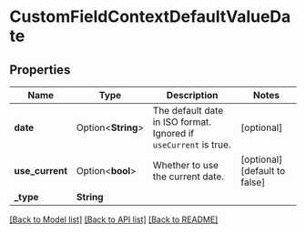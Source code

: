 # CustomFieldContextDefaultValueDate

## Properties

Name | Type | Description | Notes
------------ | ------------- | ------------- | -------------
**date** | Option<**String**> | The default date in ISO format. Ignored if `useCurrent` is true. | [optional]
**use_current** | Option<**bool**> | Whether to use the current date. | [optional][default to false]
**_type** | **String** |  | 

[[Back to Model list]](../README.md#documentation-for-models) [[Back to API list]](../README.md#documentation-for-api-endpoints) [[Back to README]](../README.md)


